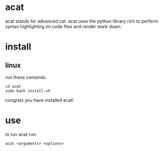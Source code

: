 # acat
acat stands for advanced cat. acat uses the python library rich to perform syntax highlighting on code files and render mark down.
# install
## linux
run these comands:
```
cd acat
sudo bash install.sh
```
congrats you have installed acat!

# use
to run acat run:
```
acat <arguments> <options>
```
